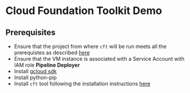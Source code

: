 # Cloud Foundation Toolkit Demo

## Prerequisites

- Ensure that the project from where `cft` will be run meets all the prerequistes as described [here](https://github.com/sourced/deploymentmanager-samples/blob/cloud-foundation/community/cloud-foundation/templates/project/README.md#prerequisites)
- Ensure that the VM instance is associated with a Service Account with IAM role **Pipeline Deployer**
- Install [gcloud sdk](https://cloud.google.com/sdk)
- Install python-pip
- Install `cft` tool following the installation instructions [here](https://github.com/sourced/deploymentmanager-samples/blob/tool/community/cloud-foundation/docs/userguide.md#toolkit-installation-and-configuration)